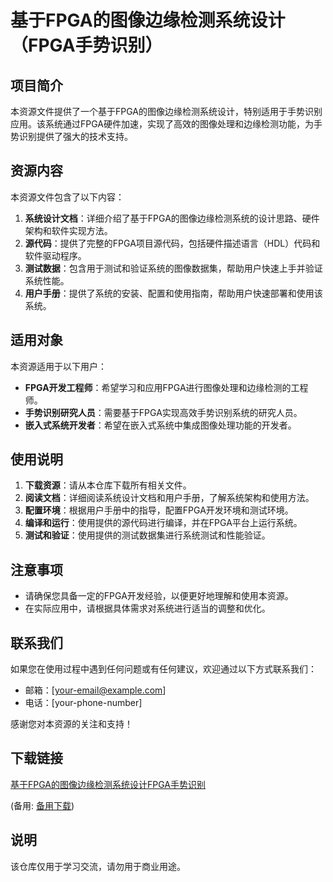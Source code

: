 # 基于FPGA的图像边缘检测系统设计（FPGA手势识别）

## 项目简介

本资源文件提供了一个基于FPGA的图像边缘检测系统设计，特别适用于手势识别应用。该系统通过FPGA硬件加速，实现了高效的图像处理和边缘检测功能，为手势识别提供了强大的技术支持。

## 资源内容

本资源文件包含了以下内容：

1. **系统设计文档**：详细介绍了基于FPGA的图像边缘检测系统的设计思路、硬件架构和软件实现方法。
2. **源代码**：提供了完整的FPGA项目源代码，包括硬件描述语言（HDL）代码和软件驱动程序。
3. **测试数据**：包含用于测试和验证系统的图像数据集，帮助用户快速上手并验证系统性能。
4. **用户手册**：提供了系统的安装、配置和使用指南，帮助用户快速部署和使用该系统。

## 适用对象

本资源适用于以下用户：

- **FPGA开发工程师**：希望学习和应用FPGA进行图像处理和边缘检测的工程师。
- **手势识别研究人员**：需要基于FPGA实现高效手势识别系统的研究人员。
- **嵌入式系统开发者**：希望在嵌入式系统中集成图像处理功能的开发者。

## 使用说明

1. **下载资源**：请从本仓库下载所有相关文件。
2. **阅读文档**：详细阅读系统设计文档和用户手册，了解系统架构和使用方法。
3. **配置环境**：根据用户手册中的指导，配置FPGA开发环境和测试环境。
4. **编译和运行**：使用提供的源代码进行编译，并在FPGA平台上运行系统。
5. **测试和验证**：使用提供的测试数据集进行系统测试和性能验证。

## 注意事项

- 请确保您具备一定的FPGA开发经验，以便更好地理解和使用本资源。
- 在实际应用中，请根据具体需求对系统进行适当的调整和优化。

## 联系我们

如果您在使用过程中遇到任何问题或有任何建议，欢迎通过以下方式联系我们：

- 邮箱：[your-email@example.com]
- 电话：[your-phone-number]

感谢您对本资源的关注和支持！

## 下载链接
[基于FPGA的图像边缘检测系统设计FPGA手势识别](https://pan.quark.cn/s/415ae7776084) 

(备用: [备用下载](https://pan.baidu.com/s/1EGVGuHFJYYMlABdl0gd4wQ?pwd=1234))

## 说明

该仓库仅用于学习交流，请勿用于商业用途。
